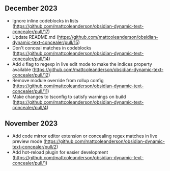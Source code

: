 ## December 2023

- Ignore inline codeblocks in lists (https://github.com/mattcoleanderson/obsidian-dynamic-text-concealer/pull/17)
- Update README.md (https://github.com/mattcoleanderson/obsidian-dynamic-text-concealer/pull/15)
- Don't conceal matches in codeblocks (https://github.com/mattcoleanderson/obsidian-dynamic-text-concealer/pull/14)
- Add `d` flag to regexp in live edit mode to make the indices property available (https://github.com/mattcoleanderson/obsidian-dynamic-text-concealer/pull/12)
- Remove module override from rollup config (https://github.com/mattcoleanderson/obsidian-dynamic-text-concealer/pull/11)
- Make changes to tsconfig to satisfy warnings on build (https://github.com/mattcoleanderson/obsidian-dynamic-text-concealer/pull/4)

## November 2023

- Add code mirror editor extension or concealing regex matches in live preview mode (https://github.com/mattcoleanderson/obsidian-dynamic-text-concealer/pull/2)
- Add hot-reload plugin for easier development (https://github.com/mattcoleanderson/obsidian-dynamic-text-concealer/pull/1)

